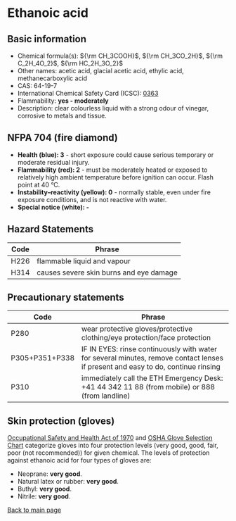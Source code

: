 # Ethanoic acid

## Basic information

- Chemical formula(s): ${\rm CH_3COOH}$, ${\rm CH_3CO_2H}$, ${\rm C_2H_4O_2}$, ${\rm HC_2H_3O_2}$
- Other names: acetic acid, glacial acetic acid, ethylic acid, methanecarboxylic acid
- CAS: 64-19-7
- International Chemical Safety Card (ICSC): [0363](https://inchem.org/documents/icsc/icsc/eics0363.htm)
- Flammability: **yes - moderately**
- Description: clear colourless liquid with a strong odour of vinegar, corrosive to metals and tissue.

## NFPA 704 (fire diamond)

- **Health (blue): 3** - short exposure could cause serious temporary or moderate residual injury.
- **Flammability (red): 2** - must be moderately heated or exposed to relatively high ambient temperature before ignition can occur. Flash point at 40 °C.
- **Instability–reactivity (yellow): 0** - normally stable, even under fire exposure conditions, and is not reactive with water.
- **Special notice (white): -**

## Hazard Statements

| Code | Phrase                                  |
| ---- | --------------------------------------- |
| H226 | flammable liquid and vapour             |
| H314 | causes severe skin burns and eye damage |

## Precautionary statements

| Code           | Phrase                                                                                                                           |
| -------------- | -------------------------------------------------------------------------------------------------------------------------------- |
| P280           | wear protective gloves/protective clothing/eye protection/face protection                                                        |
| P305+P351+P338 | IF IN EYES: rinse continuously with water for several minutes, remove contact lenses if present and easy to do, continue rinsing |
| P310           | immediately call the ETH Emergency Desk: +41 44 342 11 88 (from mobile) or 888 (from landline)                                   |

## Skin protection (gloves)

[Occupational Safety and Health Act of 1970](https://www.osha.gov/sites/default/files/publications/osha3151.pdf) and [OSHA Glove Selection Chart](https://safety.fsu.edu/safety_manual/OSHA%20Glove%20Selection%20Chart.pdf) categorize gloves into four protection levels (very good, good, fair, poor (not recommended)) for given chemical. The levels of protection against ethanoic acid for four types of gloves are:

- Neoprane: **very good**.
- Natural latex or rubber: **very good**.
- Buthyl: **very good**.
- Nitrile: **very good**.

[Back to main page](https://github.com/Global-Health-Engineering/wet-lab-chemicals)
